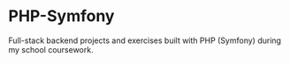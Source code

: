 # PHP-Symfony
Full-stack backend projects and exercises built with PHP (Symfony) during my school coursework.

